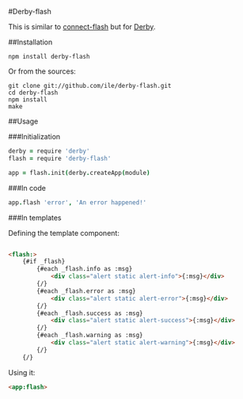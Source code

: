#Derby-flash

This is similar to [connect-flash](https://github.com/jaredhanson/connect-flash) but for [Derby](http://derby.js). 

##Installation

`npm install derby-flash`

Or from the sources:

```
git clone git://github.com/ile/derby-flash.git
cd derby-flash
npm install
make
```

##Usage

###Initialization

```coffeescript
derby = require 'derby'
flash = require 'derby-flash'

app = flash.init(derby.createApp(module)

```

###In code

```coffeescript
app.flash 'error', 'An error happened!'
```

###In templates

Defining the template component:

```html

<flash:>
    {#if _flash}
        {#each _flash.info as :msg}
            <div class="alert static alert-info">{:msg}</div>
        {/}
        {#each _flash.error as :msg}
            <div class="alert static alert-error">{:msg}</div>
        {/}
        {#each _flash.success as :msg}
            <div class="alert static alert-success">{:msg}</div>
        {/}
        {#each _flash.warning as :msg}
            <div class="alert static alert-warning">{:msg}</div>
        {/}
    {/}

```

Using it:

```html
<app:flash>

```
